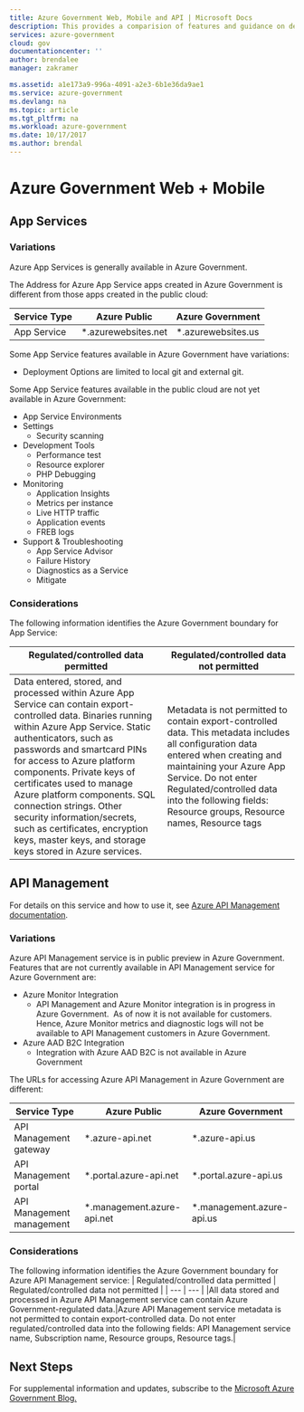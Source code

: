 ```yaml
---
title: Azure Government Web, Mobile and API | Microsoft Docs
description: This provides a comparision of features and guidance on developing applications for Azure Government
services: azure-government
cloud: gov
documentationcenter: ''
author: brendalee
manager: zakramer

ms.assetid: a1e173a9-996a-4091-a2e3-6b1e36da9ae1
ms.service: azure-government
ms.devlang: na
ms.topic: article
ms.tgt_pltfrm: na
ms.workload: azure-government
ms.date: 10/17/2017
ms.author: brendal
---
```

# Azure Government Web + Mobile
## App Services
### Variations
Azure App Services is generally available in Azure Government.

The Address for Azure App Service apps created in Azure Government is different from 
those apps created in the public cloud:

| Service Type | Azure Public | Azure Government |
| --- | --- | --- |
| App Service |*.azurewebsites.net |*.azurewebsites.us|

Some App Service features available in Azure Government have variations:

- Deployment Options are limited to local git and external git.

Some App Service features available in the public cloud are not yet available 
in Azure Government:

- App Service Environments
- Settings
    - Security scanning
- Development Tools
    - Performance test
    - Resource explorer
    - PHP Debugging
- Monitoring
    - Application Insights
    - Metrics per instance
    - Live HTTP traffic
    - Application events
    - FREB logs
- Support & Troubleshooting
    - App Service Advisor
    - Failure History
    - Diagnostics as a Service
    - Mitigate


### Considerations
The following information identifies the Azure Government boundary for App Service:

| Regulated/controlled data permitted | Regulated/controlled data not permitted |
| --- | --- |
| Data entered, stored, and processed within Azure App Service can contain export-controlled data. Binaries running within Azure App Service. Static authenticators, such as passwords and smartcard PINs for access to Azure platform components. Private keys of certificates used to manage Azure platform components. SQL connection strings. Other security information/secrets, such as certificates, encryption keys, master keys, and storage keys stored in Azure services. |Metadata is not permitted to contain export-controlled data. This metadata includes all configuration data entered when creating and maintaining your Azure App Service. Do not enter Regulated/controlled data into the following fields: Resource groups, Resource names, Resource tags|

## API Management
For details on this service and how to use it, see [Azure API Management documentation](../api-management/index.md).

### Variations

Azure API Management service is in public preview in Azure Government. Features that are not currently available in API Management service for Azure Government are:

- Azure Monitor Integration 
    - API Management and Azure Monitor integration is in progress in Azure Government.  As of now it is not available for customers.  Hence, Azure Monitor metrics and diagnostic logs will not be available to API Management customers in Azure Government.
- Azure AAD B2C Integration 
    - Integration with Azure AAD B2C is not available in Azure Government 

The URLs for accessing Azure API Management in Azure Government are different:

| Service Type | Azure Public | Azure Government |
| --- | --- | --- |
|API Management gateway| *.azure-api.net| *.azure-api.us|
|API Management portal | *.portal.azure-api.net |*.portal.azure-api.us| 
|API Management management|	*.management.azure-api.net	|*.management.azure-api.us|

### Considerations
The following information identifies the Azure Government boundary for Azure API Management service:
| Regulated/controlled data permitted | Regulated/controlled data not permitted |
| --- | --- |
|All data stored and processed in Azure API Management service can contain Azure Government-regulated data.|Azure API Management service metadata is not permitted to contain export-controlled data. Do not enter regulated/controlled data into the following fields: API Management service name, Subscription name, Resource groups, Resource tags.|

## Next Steps
For supplemental information and updates, subscribe to the [Microsoft Azure Government Blog.](https://blogs.msdn.microsoft.com/azuregov/)

